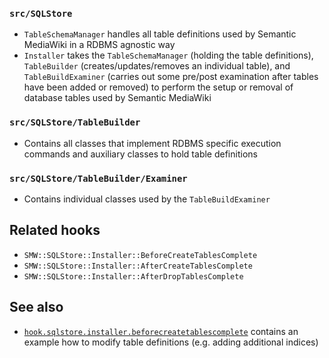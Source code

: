 ### `src/SQLStore`

- `TableSchemaManager` handles all table definitions used by Semantic MediaWiki in a RDBMS agnostic way
- `Installer` takes the `TableSchemaManager` (holding the table definitions), `TableBuilder` (creates/updates/removes an individual table), and `TableBuildExaminer` (carries out some pre/post examination after tables have been added or removed) to perform the setup or removal of database tables used by Semantic MediaWiki

### `src/SQLStore/TableBuilder`

- Contains all classes that implement RDBMS specific execution commands and auxiliary classes to hold table definitions

### `src/SQLStore/TableBuilder/Examiner`

- Contains individual classes used by the `TableBuildExaminer`

## Related hooks

- `SMW::SQLStore::Installer::BeforeCreateTablesComplete`
- `SMW::SQLStore::Installer::AfterCreateTablesComplete`
- `SMW::SQLStore::Installer::AfterDropTablesComplete`

## See also

- [`hook.sqlstore.installer.beforecreatetablescomplete`](https://github.com/SemanticMediaWiki/SemanticMediaWiki/blob/master/docs/technical/code-snippets/hook.sqlstore.installer.beforecreatetablescomplete.md) contains an example how to modify table definitions (e.g. adding additional indices)
